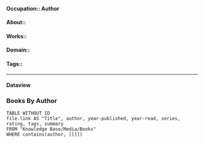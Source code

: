 #### Occupation:: Author
#### About::
#### Works::
#### Domain::
#### Tags::

---
#### Dataview
### Books By Author

```dataview
TABLE WITHOUT ID
file.link AS "Title", author, year-published, year-read, series, rating, tags, summary
FROM "Knowledge Base/Media/Books"
WHERE contains(author, [[]])
```
